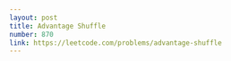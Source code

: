 ```yaml
---
layout: post
title: Advantage Shuffle
number: 870
link: https://leetcode.com/problems/advantage-shuffle
---
```

